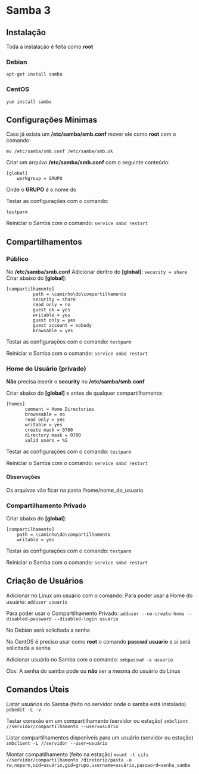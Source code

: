 # Samba 3

## Instalação
Toda a instalação é feita como **root**
### Debian
```apt-get install samba```
### CentOS
```yum install samba```
## Configurações Mínimas
Caso já exista um **/etc/samba/smb.conf** mover ele como **root** com o comando:

`mv /etc/samba/smb.conf /etc/samba/smb.ok`

Criar um arquivo **/etc/samba/smb.conf** com o seguinte conteúdo:
```
[global]
	workgroup = GRUPO
```
Onde o **GRUPO** é o nome do 

Testar as configurações com o comando:

`testparm`

Reiniciar o Samba com o comando:
`service smbd restart`
## Compartilhamentos
### Público
No **/etc/samba/smb.conf** Adicionar dentro do **[global]**:
```security = share```
Criar abaixo do **[global]**:
``` 
[compartilhamento]
          path = \caminho\do\compartilhamento
          security = share
          read only = no
          guest ok = yes
          writable = yes
          guest only = yes
          guest account = nobody
          browsable = yes
```

Testar as configurações com o comando:
`testparm`

Reiniciar o Samba com o comando:
`service smbd restart`

### Home do Usuário (privado)
**Não** precisa inserir o **security** no **/etc/samba/smb.conf**

Criar abaixo do **[global]** e antes de qualquer compartilhamento:
```
[homes]
       comment = Home Directories
       browseable = no
       read only = yes
       writable = yes
       create mask = 0700
       directory mask = 0700
       valid users = %S
```

Testar as configurações com o comando:
`testparm`

Reiniciar o Samba com o comando:
`service smbd restart`
#### Observações
Os arquivos vão ficar na pasta /home/nome_do_usuario

### Compartilhamento Privado
Criar abaixo do **[global]**:
```
[compartilhamento]
	path = \caminho\do\compartilhamento
    writable = yes
```

Testar as configurações com o comando:
`testparm`

Reiniciar o Samba com o comando:
`service smbd restart`

## Criação de Usuários
Adicionar no Linux um usuário com o comando:
Para poder usar a Home do usuário:
`adduser usuario`

Para poder usar o Compartilhamento Privado:
`adduser --no-create-home --disabled-password --disabled-login usuario`

No Debian será solicitada a senha

No CentOS é preciso usar como **root** o comando **passwd usuario** e aí será solicitada a senha

Adicionar usuário no Samba com o comando:
`smbpasswd -a usuario`

Obs: A senha do samba pode ou **não** ser a mesma do usuário do Linux

## Comandos Úteis
Listar usuários do Samba (feito no servidor onde o samba está instalado)
`pdbedit -L -v`

Testar conexão em um compartilhamento (servidor ou estação) 
`smbclient //servidor/compartilhamento --user=usuário`

Listar compartilhamentos disponíveis para um usuário (servidor ou estação)
`smbclient -L //servidor --user=usuário`

Montar compatilhamento (feito na estação)
`mount -t cifs //servidor/compartilhamento /diretorio/pasta -o rw,noperm,uid=usuário,gid=grupo,username=usuário,password=senha_samba
`
